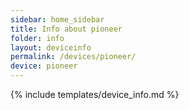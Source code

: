 ```yaml
---
sidebar: home_sidebar
title: Info about pioneer
folder: info
layout: deviceinfo
permalink: /devices/pioneer/
device: pioneer
---
```

{% include templates/device_info.md %}
